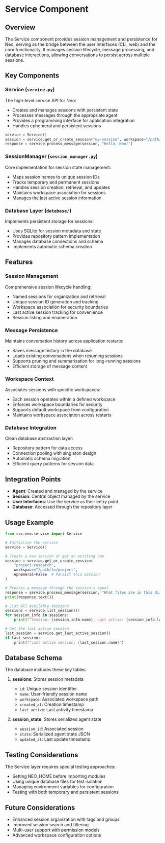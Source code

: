 # Service Component

## Overview

The Service component provides session management and persistence for Neo, serving as the bridge between the user interfaces (CLI, web) and the core functionality. It manages session lifecycle, message processing, and database interactions, allowing conversations to persist across multiple sessions.

## Key Components

### Service (`service.py`)

The high-level service API for Neo:

- Creates and manages sessions with persistent state
- Processes messages through the appropriate agent
- Provides a programming interface for application integration
- Handles ephemeral and persistent sessions

```python
service = Service()
session = service.get_or_create_session("my-session", workspace="/path/to/workspace")
response = service.process_message(session, "Hello, Neo!")
```

### SessionManager (`session_manager.py`)

Core implementation for session state management:

- Maps session names to unique session IDs
- Tracks temporary and permanent sessions
- Handles session creation, retrieval, and updates
- Maintains workspace association for sessions
- Manages the last active session information

### Database Layer (`database/`)

Implements persistent storage for sessions:

- Uses SQLite for session metadata and state
- Provides repository pattern implementation
- Manages database connections and schema
- Implements automatic schema creation

## Features

### Session Management

Comprehensive session lifecycle handling:

- Named sessions for organization and retrieval
- Unique session ID generation and tracking
- Workspace association for security boundaries
- Last active session tracking for convenience
- Session listing and enumeration

### Message Persistence

Maintains conversation history across application restarts:

- Saves message history in the database
- Loads existing conversations when resuming sessions
- Supports pruning and summarization for long-running sessions
- Efficient storage of message content

### Workspace Context

Associates sessions with specific workspaces:

- Each session operates within a defined workspace
- Enforces workspace boundaries for security
- Supports default workspace from configuration
- Maintains workspace association across restarts

### Database Integration

Clean database abstraction layer:

- Repository pattern for data access
- Connection pooling with singleton design
- Automatic schema migration
- Efficient query patterns for session data

## Integration Points

- **Agent**: Created and managed by the service
- **Session**: Central object managed by the service
- **User Interfaces**: Use the service as their entry point
- **Database**: Accessed through the repository layer

## Usage Example

```python
from src.neo.service import Service

# Initialize the service
service = Service()

# Create a new session or get an existing one
session = service.get_or_create_session(
    "project-research", 
    workspace="/path/to/project",
    ephemeral=False  # Persist this session
)

# Process a message through the session's agent
response = service.process_message(session, "What files are in this directory?")
print(response.text())

# List all available sessions
sessions = service.list_sessions()
for session_info in sessions:
    print(f"Session: {session_info.name}, Last active: {session_info.last_active}")

# Get the last active session
last_session = service.get_last_active_session()
if last_session:
    print(f"Last active session: {last_session.name}")
```

## Database Schema

The database includes these key tables:

1. **sessions**: Stores session metadata
   - `id`: Unique session identifier
   - `name`: User-friendly session name
   - `workspace`: Associated workspace path
   - `created_at`: Creation timestamp
   - `last_active`: Last activity timestamp

2. **session_state**: Stores serialized agent state
   - `session_id`: Associated session
   - `state`: Serialized agent state JSON
   - `updated_at`: Last update timestamp

## Testing Considerations

The Service layer requires special testing approaches:

- Setting NEO_HOME before importing modules
- Using unique database files for test isolation
- Managing environment variables for configuration
- Testing with both temporary and persistent sessions

## Future Considerations

- Enhanced session organization with tags and groups
- Improved session search and filtering
- Multi-user support with permission models
- Advanced workspace configuration options
